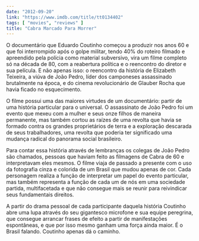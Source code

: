 ```yaml
---
date: "2012-09-20"
link: "https://www.imdb.com/title/tt0134402"
tags: [ "movies", "reviews" ]
title: "Cabra Marcado Para Morrer"
---
```

O documentário que Eduardo Coutinho começou a produzir nos anos 60 e que foi interrompido após o golpe militar, tendo 40% do roteiro filmado e apreendido pela polícia como material subversivo, vira um filme completo só na década de 80, com a reabertura política e o reencontro do diretor e sua película. E não apenas isso: o reencontro da história de Elizabeth Teixeira, a viúva de João Pedro, líder dos camponeses assassinado brutalmente na época, e do cinema revolucionário de Glauber Rocha que havia ficado no esquecimento.

O filme possui uma das maiores virtudes de um documentário: partir de uma história particular para o universal. O assassinato de João Pedro foi um evento que mexeu com a mulher e seus onze filhos de maneira permanente, mas também cortou as raízes de uma revolta que havia se formado contra os grandes proprietários de terra e a exploração descarada de seus trabalhadores, uma revolta que poderia ter significado uma mudança radical do panorama social brasileiro.

Para contar essa história através de lembranças os colegas de João Pedro são chamados, pessoas que haviam feito as filmagens de Cabra de 60 e interpretavam eles mesmos. O filme viaja de passado a presente com o uso da fotografia cinza e colorida de um Brasil que mudou apenas de cor. Cada personagem realiza a função de interpretar um papel do evento particular, mas também representa a função de cada um de nós em uma sociedade partida, multifacetada e que não consegue mais se reunir para reivindicar seus fundamentais direitos.

A partir do drama pessoal de cada participante daquela história Coutinho abre uma lupa através do seu gigantesco microfone e sua equipe peregrina, que consegue arrancar frases de efeito a partir de manifestações espontâneas, e que por isso mesmo ganham uma força ainda maior. É o Brasil falando. Coutinho apenas dá o caminho.
